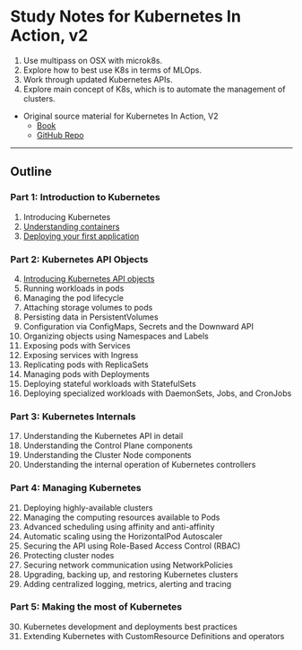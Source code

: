 # Study Notes for Kubernetes In Action, v2

1. Use multipass on OSX with microk8s.
2. Explore how to best use K8s in terms of MLOps.
3. Work through updated Kubernetes APIs.
4. Explore main concept of K8s, which is to automate the management of clusters.

* Original source material for Kubernetes In Action, V2
    - [Book](https://www.manning.com/books/kubernetes-in-action-second-edition)
    - [GitHub Repo](https://github.com/luksa/kubernetes-in-action-2nd-edition)

------------

## Outline

### Part 1: Introduction to Kubernetes

1. Introducing Kubernetes
2. [Understanding containers](chp02-intro)
3. [Deploying your first application](chp03-deployment)


### Part 2: Kubernetes API Objects
4. [Introducing Kubernetes API objects](chp04-k8s-api)
5. Running workloads in pods
6. Managing the pod lifecycle
7. Attaching storage volumes to pods
8. Persisting data in PersistentVolumes
9. Configuration via ConfigMaps, Secrets and the Downward API
10. Organizing objects using Namespaces and Labels
11. Exposing pods with Services
12. Exposing services with Ingress
13. Replicating pods with ReplicaSets
14. Managing pods with Deployments
15. Deploying stateful workloads with StatefulSets
16. Deploying specialized workloads with DaemonSets, Jobs, and CronJobs


### Part 3: Kubernetes Internals

17. Understanding the Kubernetes API in detail
18. Understanding the Control Plane components
19. Understanding the Cluster Node components
20. Understanding the internal operation of Kubernetes controllers


### Part 4: Managing Kubernetes
21. Deploying highly-available clusters
22. Managing the computing resources available to Pods
23. Advanced scheduling using affinity and anti-affinity
24. Automatic scaling using the HorizontalPod Autoscaler
25. Securing the API using Role-Based Access Control (RBAC)
26. Protecting cluster nodes
27. Securing network communication using NetworkPolicies
28. Upgrading, backing up, and restoring Kubernetes clusters
29. Adding centralized logging, metrics, alerting and tracing


### Part 5: Making the most of Kubernetes
30. Kubernetes development and deployments best practices
31. Extending Kubernetes with CustomResource Definitions and operators
